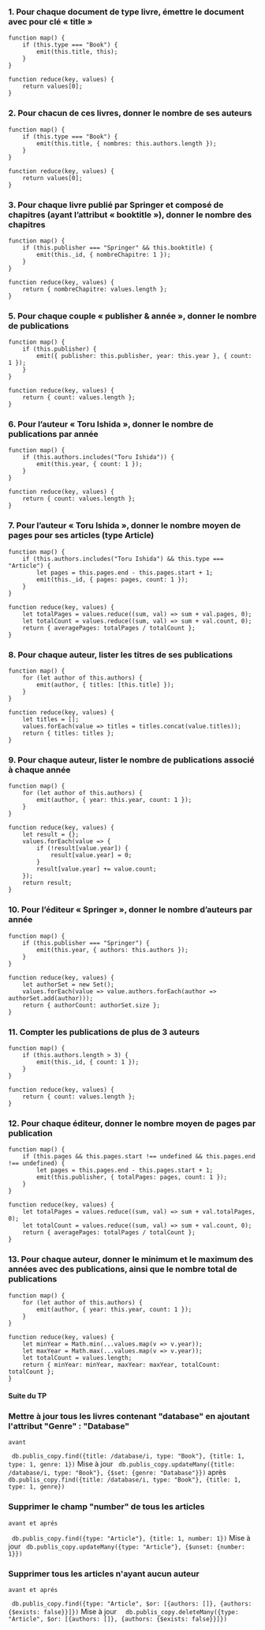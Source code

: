 ### 1. Pour chaque document de type livre, émettre le document avec pour clé « title »
```
function map() {
    if (this.type === "Book") {
        emit(this.title, this);
    }
}

function reduce(key, values) {
    return values[0];
}
```

### 2. Pour chacun de ces livres, donner le nombre de ses auteurs

```
function map() {
    if (this.type === "Book") {
        emit(this.title, { nombres: this.authors.length });
    }
}

function reduce(key, values) {
    return values[0];
}
```
### 3. Pour chaque livre publié par Springer et composé de chapitres (ayant l’attribut « booktitle »), donner le nombre des chapitres
```
function map() {
    if (this.publisher === "Springer" && this.booktitle) {
        emit(this._id, { nombreChapitre: 1 });
    }
}

function reduce(key, values) {
    return { nombreChapitre: values.length };
}

```

### 5. Pour chaque couple « publisher & année », donner le nombre de publications

```
function map() {
    if (this.publisher) {
        emit({ publisher: this.publisher, year: this.year }, { count: 1 });
    }
}

function reduce(key, values) {
    return { count: values.length };
}
```
### 6. Pour l’auteur « Toru Ishida », donner le nombre de publications par année
```
function map() {
    if (this.authors.includes("Toru Ishida")) {
        emit(this.year, { count: 1 });
    }
}

function reduce(key, values) {
    return { count: values.length };
}
```
### 7. Pour l’auteur « Toru Ishida », donner le nombre moyen de pages pour ses articles (type Article)
```
function map() {
    if (this.authors.includes("Toru Ishida") && this.type === "Article") {
        let pages = this.pages.end - this.pages.start + 1;
        emit(this._id, { pages: pages, count: 1 });
    }
}

function reduce(key, values) {
    let totalPages = values.reduce((sum, val) => sum + val.pages, 0);
    let totalCount = values.reduce((sum, val) => sum + val.count, 0);
    return { averagePages: totalPages / totalCount };
}
```
### 8. Pour chaque auteur, lister les titres de ses publications
```
function map() {
    for (let author of this.authors) {
        emit(author, { titles: [this.title] });
    }
}

function reduce(key, values) {
    let titles = [];
    values.forEach(value => titles = titles.concat(value.titles));
    return { titles: titles };
}
```
### 9. Pour chaque auteur, lister le nombre de publications associé à chaque année
```
function map() {
    for (let author of this.authors) {
        emit(author, { year: this.year, count: 1 });
    }
}

function reduce(key, values) {
    let result = {};
    values.forEach(value => {
        if (!result[value.year]) {
            result[value.year] = 0;
        }
        result[value.year] += value.count;
    });
    return result;
}
```
### 10. Pour l’éditeur « Springer », donner le nombre d’auteurs par année
```
function map() {
    if (this.publisher === "Springer") {
        emit(this.year, { authors: this.authors });
    }
}

function reduce(key, values) {
    let authorSet = new Set();
    values.forEach(value => value.authors.forEach(author => authorSet.add(author)));
    return { authorCount: authorSet.size };
}
```
### 11. Compter les publications de plus de 3 auteurs
```
function map() {
    if (this.authors.length > 3) {
        emit(this._id, { count: 1 });
    }
}

function reduce(key, values) {
    return { count: values.length };
}
```

### 12. Pour chaque éditeur, donner le nombre moyen de pages par publication
```
function map() {
    if (this.pages && this.pages.start !== undefined && this.pages.end !== undefined) {
        let pages = this.pages.end - this.pages.start + 1;
        emit(this.publisher, { totalPages: pages, count: 1 });
    }
}

function reduce(key, values) {
    let totalPages = values.reduce((sum, val) => sum + val.totalPages, 0);
    let totalCount = values.reduce((sum, val) => sum + val.count, 0);
    return { averagePages: totalPages / totalCount };
}
```

### 13. Pour chaque auteur, donner le minimum et le maximum des années avec des publications, ainsi que le nombre total de publications
```
function map() {
    for (let author of this.authors) {
        emit(author, { year: this.year, count: 1 });
    }
}

function reduce(key, values) {
    let minYear = Math.min(...values.map(v => v.year));
    let maxYear = Math.max(...values.map(v => v.year));
    let totalCount = values.length;
    return { minYear: minYear, maxYear: maxYear, totalCount: totalCount };
}
```
#### Suite du TP

### Mettre à jour tous les livres contenant "database" en ajoutant l'attribut "Genre" : "Database"
    avant 
   ``` db.publis_copy.find({title: /database/i, type: "Book"}, {title: 1, type: 1, genre: 1})```
    Mise à jour
   ``` db.publis_copy.updateMany({title: /database/i, type: "Book"}, {$set: {genre: "Database"}})```
    après
   ``` db.publis_copy.find({title: /database/i, type: "Book"}, {title: 1, type: 1, genre})```

### Supprimer le champ "number" de tous les articles
    avant et aprés
   ``` db.publis_copy.find({type: "Article"}, {title: 1, number: 1})```
    Mise à jour 
   ``` db.publis_copy.updateMany({type: "Article"}, {$unset: {number: 1}})```

### Supprimer tous les articles n'ayant aucun auteur
    avant et aprés
   ``` db.publis_copy.find({type: "Article", $or: [{authors: []}, {authors: {$exists: false}}]})```
    Mise à jour
  ```  db.publis_copy.deleteMany({type: "Article", $or: [{authors: []}, {authors: {$exists: false}}]})```